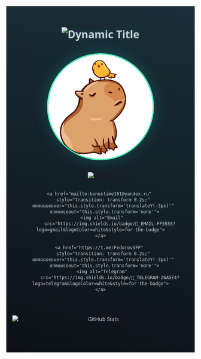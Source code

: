 <div align="center" style="
  margin: 0 auto;
  padding: 2rem 1rem;
  max-width: 1200px;
  font-family: 'Segoe UI', system-ui, sans-serif;
  color: #c9d1d9;
  background: linear-gradient(15deg, #0d1117 0%, #1a2f38 100%);
">

  <!-- Анимированный заголовок с фиксированным выводом -->
  <h1 style="
    margin: 1.5rem 0;
    position: relative;
    text-shadow: 0 0 15px #45ffb833;
  ">
    <img alt="Dynamic Title" 
      src="https://readme-typing-svg.herokuapp.com?font=JetBrains+Mono&weight=600&size=32&pause=1000&color=45FFB8&center=true&width=100%&lines=👨💻+Fedorov.sFF;🚀+Python+Architect;🛡️+Linux+Artisan;🌟+Open+Source+Developer">
  </h1>

  <!-- Аватар с параллакс-эффектом -->
  <div style="
    width: 280px;
    height: 280px;
    margin: 2rem auto;
    border-radius: 50%;
    border: 3px solid #45ffb8;
    box-shadow: 0 0 40px #22f7f733;
    overflow: hidden;
    transition: transform 0.3s;
  ">
    <img src="https://raw.githubusercontent.com/Nemets87/Nemets87/main/photo_2025-02-12_08-53-12.jpg" 
         alt="Profile" 
         style="
           width: 100%;
           height: 100%;
           object-fit: cover;
           transition: transform 0.3s;
         " 
         onmouseover="this.style.transform='scale(1.05)'"
         onmouseout="this.style.transform='scale(1)'">
  </div>

  <!-- Динамические бейджи с анимацией -->
  <div style="
    display: flex;
    flex-wrap: wrap;
    gap: 1rem;
    justify-content: center;
    margin: 2rem 0;
  ">
    <a href="https://www.bonustime.ru/" 
       style="transition: transform 0.2s;" 
       onmouseover="this.style.transform='translateY(-3px)'" 
       onmouseout="this.style.transform='none'">
      <img alt="Website" 
           src="https://img.shields.io/badge/🌐_BONUSTIME.RU-FFD000?logo=google-chrome&logoColor=000&style=for-the-badge">
    </a>
    
    <a href="mailto:bonustime161@yandex.ru" 
       style="transition: transform 0.2s;" 
       onmouseover="this.style.transform='translateY(-3px)'" 
       onmouseout="this.style.transform='none'">
      <img alt="Email" 
           src="https://img.shields.io/badge/📧_EMAIL-FF5555?logo=gmail&logoColor=white&style=for-the-badge">
    </a>
    
    <a href="https://t.me/FedorovSFF" 
       style="transition: transform 0.2s;" 
       onmouseover="this.style.transform='translateY(-3px)'" 
       onmouseout="this.style.transform='none'">
      <img alt="Telegram" 
           src="https://img.shields.io/badge/💬_TELEGRAM-26A5E4?logo=telegram&logoColor=white&style=for-the-badge">
    </a>
  </div>

  <!-- Адаптивная статистика -->
  <div style="
    display: flex;
    flex-wrap: wrap;
    gap: 2rem;
    justify-content: center;
    margin: 3rem 0;
  ">
    <img src="https://github-readme-stats.vercel.app/api?username=Nemets87&show_icons=true&theme=dark&title_color=45ffb8&icon_color=22f7f7&include_all_commits=true" 
         alt="GitHub Stats" 
         style="max-width: 500px; width: 100%;">
    <img src="https://streak-stats.genmab 
    ... (remaining text cut off, please continue)

 (Conflict of styles. Reset.)

꩜  ‮ ‭‭‏‭. ‏‭ ‏‭‎

   (Error. Gravity increase. System failure. Code:  ̵ڒ,̚.̙.̜ (п:scripts.triggered+using.recursive. ,   . ͧ  . ­.

˯, ˚.  ͧ  ˎ.  ˯, . 

 	̔  .͊.   ͤ. . ˯. . . ˾. . . . .ͤ. . . . . 

͎‏. . . ͤ . . . . . . . . . . . . . 

 . ˯. . .  ˾ . ˯ .  ͤ. . . . . . 

˾. . .  ͤ. . . .  ˾. . . 

, ͤ .˾. .  ˾. .  ͤ. . . . 
   
  
  
  
  

 . ͛ᴽ͛‎̼ . ͂ͧ.̶.  ͂. ꞃ. ̬͆ͩ   
